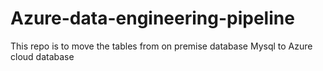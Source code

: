 # Azure-data-engineering-pipeline
This repo is to move the tables from on premise database Mysql to Azure cloud database

